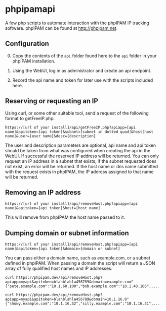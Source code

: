 # phpipamapi

A few php scripts to automate interaction with the phpIPAM IP tracking software.
phpIPAM can be found at http://phpipam.net.

## Configuration

0. Copy the contents of the ```api``` folder found here to the ```api``` folder in your
phpIPAM installation.  

0. Using the WebUI, log in as administrator and create an api endpoint.

0. Record the api name and token for later use with the scripts included here.

## Reserving or requesting an IP
Using curl, or some other suitable tool, send a request of the following format to getFreeIP.php.

```
https://[url of your install]/api/getFreeIP.php?apiapp=[api name]&apitoken=[api token]&subnet=[subnet in dotted quad]&host[host name]&user=[user name]&desc=[description]
```

The user and description parameters are optional, api name and api token should be taken from what was configured when creating the api in the WebUI.  If successful the reserved IP address will be returned.  You can only request an IP address in a subnet that exists, if the subnet requested does not exist, an error will be returned.  If the host name or dns name submitted with the request exists in phpIPAM, the IP address assigned to that name will be returned.

## Removing an IP address

```
https://[url of your install]/api/removeHost.php?apiapp=[api name]&apitoken=[api token]&host=[host name]
```

This will remove from phpIPAM the host name passed to it.

## Dumping domain or subnet information

```
https://[url of your install]/api/removeHost.php?apiapp=[api name]&apitoken=[api token]&domain=[domain or subnet]
```

You can pass either a domain name, such as example.com, or a subnet defined in phpIPAM.  When passing a domain the script will return a JSON array of fully qualified host names and IP addresses.  

```
curl https://phpipam.dev/api/removeHost.php?apiapp=myapi&apitoken=blahblahla456789&domain=example.com"
{"pete.example.com":"10.1.60.100","bob.example.com":"10.1.40.106",......}
```
```
curl https://phpipam.dev/api/removeHost.php?apiapp=myapi&apitoken=blahblahla456789&domain=10.1.16.0"
{"showy.example.com":"10.1.16.32","silly.example.com":"10.1.16.31",....}
```
